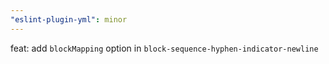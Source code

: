 ```yaml
---
"eslint-plugin-yml": minor
---
```


feat: add `blockMapping` option in `block-sequence-hyphen-indicator-newline`
